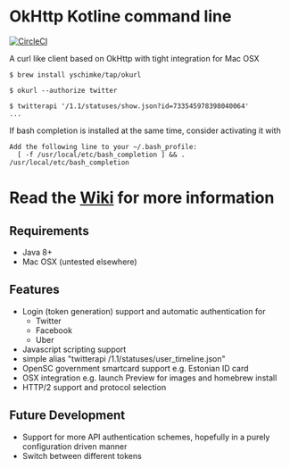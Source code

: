 # OkHttp Kotline command line

[![CircleCI](https://circleci.com/gh/yschimke/okurl.svg?style=svg)](https://circleci.com/gh/yschimke/okurl)

A curl like client based on OkHttp with tight integration for Mac OSX

```
$ brew install yschimke/tap/okurl

$ okurl --authorize twitter

$ twitterapi '/1.1/statuses/show.json?id=733545978398040064'
...
``` 

If bash completion is installed at the same time, consider activating it with

```
Add the following line to your ~/.bash_profile:
  [ -f /usr/local/etc/bash_completion ] && . /usr/local/etc/bash_completion
```  

# Read the [Wiki](https://github.com/yschimke/okurl/wiki) for more information

## Requirements

- Java 8+
- Mac OSX (untested elsewhere)

## Features

- Login (token generation) support and automatic authentication for
    - Twitter
    - Facebook
    - Uber
- Javascript scripting support
- simple alias "twitterapi /1.1/statuses/user_timeline.json"
- OpenSC government smartcard support e.g. Estonian ID card
- OSX integration e.g. launch Preview for images and homebrew install
- HTTP/2 support and protocol selection

## Future Development

- Support for more API authentication schemes, hopefully in a purely configuration driven manner
- Switch between different tokens
